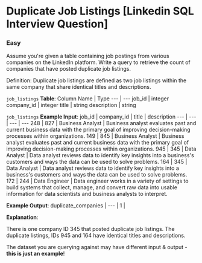 # Duplicate Job Listings [Linkedin SQL Interview Question]

### Easy

Assume you're given a table containing job postings from various companies on the LinkedIn platform. Write a query to retrieve the count of companies that have posted duplicate job listings.

Definition:
Duplicate job listings are defined as two job listings within the same company that share identical titles and descriptions.

`job_listings` **Table**:
Column Name	| Type
--- | --- 
job_id	| integer
company_id	| integer
title	| string
description	| string

`job_listings` **Example Input**:
job_id	| company_id	| title	| description
--- | --- | --- | --- 
248	| 827	| Business Analyst	| Business analyst evaluates past and current business data with the primary goal of improving decision-making processes within organizations.
149	| 845	| Business Analyst	| Business analyst evaluates past and current business data with the primary goal of improving decision-making processes within organizations.
945	| 345	| Data Analyst	| Data analyst reviews data to identify key insights into a business's customers and ways the data can be used to solve problems.
164	| 345	| Data Analyst	| Data analyst reviews data to identify key insights into a business's customers and ways the data can be used to solve problems.
172	| 244	| Data Engineer	| Data engineer works in a variety of settings to build systems that collect, manage, and convert raw data into usable information for data scientists and business analysts to interpret.

**Example Output**:
duplicate_companies | 
--- |
1 | 

**Explanation**:

There is one company ID 345 that posted duplicate job listings. The duplicate listings, IDs 945 and 164 have identical titles and descriptions.

The dataset you are querying against may have different input & output - **this is just an example**!
